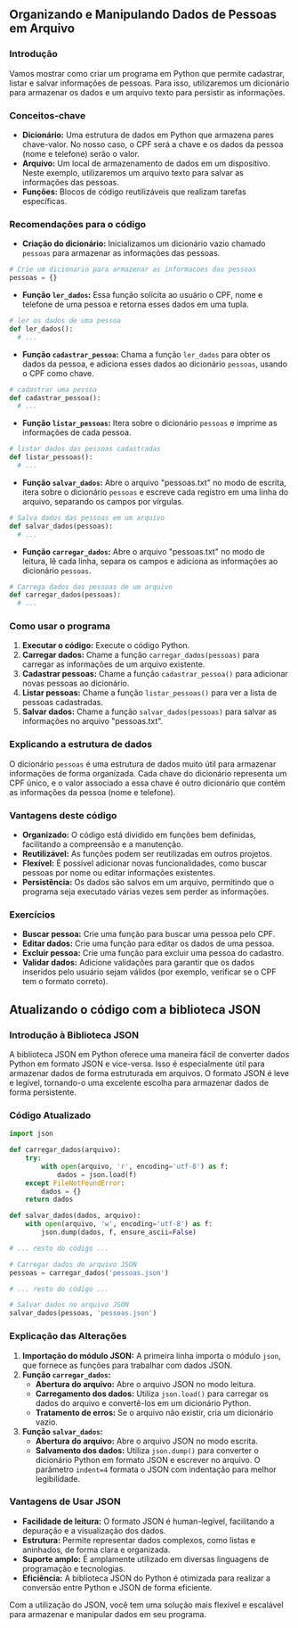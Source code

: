 ## Organizando e Manipulando Dados de Pessoas em Arquivo

### Introdução

Vamos mostrar como criar um programa em Python que permite cadastrar, listar e salvar informações de pessoas. Para isso, utilizaremos um dicionário para armazenar os dados e um arquivo texto para persistir as informações.

### Conceitos-chave

* **Dicionário:** Uma estrutura de dados em Python que armazena pares chave-valor. No nosso caso, o CPF será a chave e os dados da pessoa (nome e telefone) serão o valor.
* **Arquivo:** Um local de armazenamento de dados em um dispositivo. Neste exemplo, utilizaremos um arquivo texto para salvar as informações das pessoas.
* **Funções:** Blocos de código reutilizáveis que realizam tarefas específicas.

### Recomendações para o código

* **Criação do dicionário:** Inicializamos um dicionário vazio chamado `pessoas` para armazenar as informações das pessoas.

```python
# Crie um dicionario para armazenar as informacoes das pessoas
pessoas = {}
```

* **Função `ler_dados`:** Essa função solicita ao usuário o CPF, nome e telefone de uma pessoa e retorna esses dados em uma tupla.

```python
# ler os dados de uma pessoa
def ler_dados():
  # ...
```

* **Função `cadastrar_pessoa`:** Chama a função `ler_dados` para obter os dados da pessoa, e adiciona esses dados ao dicionário `pessoas`, usando o CPF como chave.

```python
# cadastrar uma pessoa
def cadastrar_pessoa():
  # ...
```

* **Função `listar_pessoas`:** Itera sobre o dicionário `pessoas` e imprime as informações de cada pessoa.

```python
# listar dados das pessoas cadastradas
def listar_pessoas():
  # ...
```

* **Função `salvar_dados`:** Abre o arquivo "pessoas.txt" no modo de escrita, itera sobre o dicionário `pessoas` e escreve cada registro em uma linha do arquivo, separando os campos por vírgulas.

```python
# Salva dados das pessoas em um arquivo
def salvar_dados(pessoas):
  # ...
```

* **Função `carregar_dados`:** Abre o arquivo "pessoas.txt" no modo de leitura, lê cada linha, separa os campos e adiciona as informações ao dicionário `pessoas`.

```python
# Carrega dados das pessoas de um arquivo
def carregar_dados(pessoas):
  # ...
```

### Como usar o programa

1. **Executar o código:** Execute o código Python.
2. **Carregar dados:** Chame a função `carregar_dados(pessoas)` para carregar as informações de um arquivo existente.
3. **Cadastrar pessoas:** Chame a função `cadastrar_pessoa()` para adicionar novas pessoas ao dicionário.
4. **Listar pessoas:** Chame a função `listar_pessoas()` para ver a lista de pessoas cadastradas.
5. **Salvar dados:** Chame a função `salvar_dados(pessoas)` para salvar as informações no arquivo "pessoas.txt".

### Explicando a estrutura de dados

O dicionário `pessoas` é uma estrutura de dados muito útil para armazenar informações de forma organizada. Cada chave do dicionário representa um CPF único, e o valor associado a essa chave é outro dicionário que contém as informações da pessoa (nome e telefone).

### Vantagens deste código

* **Organizado:** O código está dividido em funções bem definidas, facilitando a compreensão e a manutenção.
* **Reutilizável:** As funções podem ser reutilizadas em outros projetos.
* **Flexível:** É possível adicionar novas funcionalidades, como buscar pessoas por nome ou editar informações existentes.
* **Persistência:** Os dados são salvos em um arquivo, permitindo que o programa seja executado várias vezes sem perder as informações.

### Exercícios

* **Buscar pessoa:** Crie uma função para buscar uma pessoa pelo CPF.
* **Editar dados:** Crie uma função para editar os dados de uma pessoa.
* **Excluir pessoa:** Crie uma função para excluir uma pessoa do cadastro.
* **Validar dados:** Adicione validações para garantir que os dados inseridos pelo usuário sejam válidos (por exemplo, verificar se o CPF tem o formato correto).

## Atualizando o código com a biblioteca JSON

### Introdução à Biblioteca JSON

A biblioteca JSON em Python oferece uma maneira fácil de converter dados Python em formato JSON e vice-versa. Isso é especialmente útil para armazenar dados de forma estruturada em arquivos. O formato JSON é leve e legível, tornando-o uma excelente escolha para armazenar dados de forma persistente.

### Código Atualizado

```python
import json

def carregar_dados(arquivo):
    try:
        with open(arquivo, 'r', encoding='utf-8') as f:
            dados = json.load(f)
    except FileNotFoundError:
        dados = {}
    return dados

def salvar_dados(dados, arquivo):
    with open(arquivo, 'w', encoding='utf-8') as f:
        json.dump(dados, f, ensure_ascii=False)

# ... resto do código ...

# Carregar dados do arquivo JSON
pessoas = carregar_dados('pessoas.json')

# ... resto do código ...

# Salvar dados no arquivo JSON
salvar_dados(pessoas, 'pessoas.json')
```

### Explicação das Alterações

1. **Importação do módulo JSON:** A primeira linha importa o módulo `json`, que fornece as funções para trabalhar com dados JSON.
2. **Função `carregar_dados`:**
   * **Abertura do arquivo:** Abre o arquivo JSON no modo leitura.
   * **Carregamento dos dados:** Utiliza `json.load()` para carregar os dados do arquivo e convertê-los em um dicionário Python.
   * **Tratamento de erros:** Se o arquivo não existir, cria um dicionário vazio.
3. **Função `salvar_dados`:**
   * **Abertura do arquivo:** Abre o arquivo JSON no modo escrita.
   * **Salvamento dos dados:** Utiliza `json.dump()` para converter o dicionário Python em formato JSON e escrever no arquivo. O parâmetro `indent=4` formata o JSON com indentação para melhor legibilidade.

### Vantagens de Usar JSON

* **Facilidade de leitura:** O formato JSON é human-legível, facilitando a depuração e a visualização dos dados.
* **Estrutura:** Permite representar dados complexos, como listas e aninhados, de forma clara e organizada.
* **Suporte amplo:** É amplamente utilizado em diversas linguagens de programação e tecnologias.
* **Eficiência:** A biblioteca JSON do Python é otimizada para realizar a conversão entre Python e JSON de forma eficiente.

Com a utilização do JSON, você tem uma solução mais flexível e escalável para armazenar e manipular dados em seu programa.
